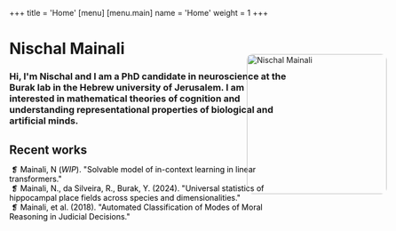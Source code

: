 +++
title = 'Home'
[menu]
  [menu.main]
    name = 'Home'
    weight = 1
+++

<style type="text/css">
.home h1 {
  font-size: 2em;
  font-style: normal;
}

.home h2 {
  font-style: italic;
  font-weight: normal;
}

.home h3 {
  font-weight: normal;
  padding-right: 18em;
}

.profile-image {
  position: absolute;
  top: 10.5em;
  right: 0;
  width: 18em;
  height: auto;
  object-fit: cover;
  margin-right: 3.7em;
  border-radius: 10px;
}

.publications {
  margin-top: 1.5em;
}

.publications h2 {
  margin-bottom: 0.5em;
}

.publications ul {
  list-style-type: none;
  padding: 0;
}

.publications a {
  color: #000000;
  text-decoration: none;
  border-bottom: 1px solid transparent;
  padding: 2px 4px;
  transition: color 0s, background-color 0s, border-bottom 0s;
}

.publications a:hover {
  color: white;
  background-color: #005077;
}

.publications a:hover {
  position: static;
  inset: auto;
}

/* Media Queries for Responsive Design */
@media screen and (max-width: 768px) {
  .home h3 {
    padding-right: 0;
    margin-bottom: 20em; /* Space for the image below */
  }

  .profile-image {
    position: relative;
    top: auto;
    right: auto;
    width: 100%;
    max-width: 18em;
    margin: 1em auto;
    display: block;
  }

  .publications {
    margin-top: 1em;
  }

  .publications a {
    display: block;
    padding: 0.5em 0;
  }
}

/* For very small screens */
@media screen and (max-width: 480px) {
  .home h1 {
    font-size: 1.5em;
  }

  .home h2 {
    font-size: 1.2em;
  }

  .home h3 {
    font-size: 1em;
    margin-bottom: 15em;
  }

  .profile-image {
    max-width: 15em;
  }
}
</style>

<h1 class="title">Nischal Mainali</h1>

<h3>
Hi, I'm Nischal and I am a PhD candidate in neuroscience at the Burak lab in the Hebrew university of Jerusalem.
I am interested in mathematical theories of cognition and understanding representational properties of biological and artificial minds.
</h3>

<img src="nisch.jpg" alt="Nischal Mainali" class="profile-image">
<div class="publications">
  <h2> Recent works</h2>
  <ul>
    <li><a href="#">❡ Mainali, N (<i>WIP</i>). "Solvable model of in-context learning in linear transformers."</a></li>
    <li><a href="https://www.biorxiv.org/content/10.1101/2024.06.11.597569v1">❡ Mainali, N., da Silveira, R., Burak, Y. (2024). "Universal statistics of hippocampal place fields across species and dimensionalities."</a></li>
    <li><a href="https://papers.ssrn.com/sol3/papers.cfm?abstract_id=3205286">❡ Mainali, et al. (2018). "Automated Classification of Modes of Moral Reasoning in Judicial Decisions."</a></li>
  </ul>
</div>
